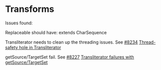 # Transforms

Issues found:

Replaceable should have: extends CharSequence

Transliterator needs to clean up the threading issues. See
[#8234](http://bugs.icu-project.org/trac/ticket/8234) [Thread-safety hole in
Transliterator](http://bugs.icu-project.org/trac/ticket/8234)

getSource/TargetSet fail. See
[#8227](http://bugs.icu-project.org/trac/ticket/8227) [Transliterator failures
with getSource/TargetSet](http://bugs.icu-project.org/trac/ticket/8227)
